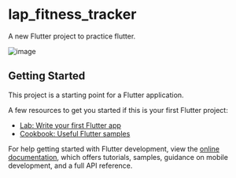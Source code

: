 # lap_fitness_tracker

A new Flutter project to practice flutter.

![image](https://user-images.githubusercontent.com/101906429/216787144-f5524e01-28dd-4638-bd49-2eda64fa23d0.png)


## Getting Started

This project is a starting point for a Flutter application.

A few resources to get you started if this is your first Flutter project:

- [Lab: Write your first Flutter app](https://docs.flutter.dev/get-started/codelab)
- [Cookbook: Useful Flutter samples](https://docs.flutter.dev/cookbook)

For help getting started with Flutter development, view the
[online documentation](https://docs.flutter.dev/), which offers tutorials,
samples, guidance on mobile development, and a full API reference.
